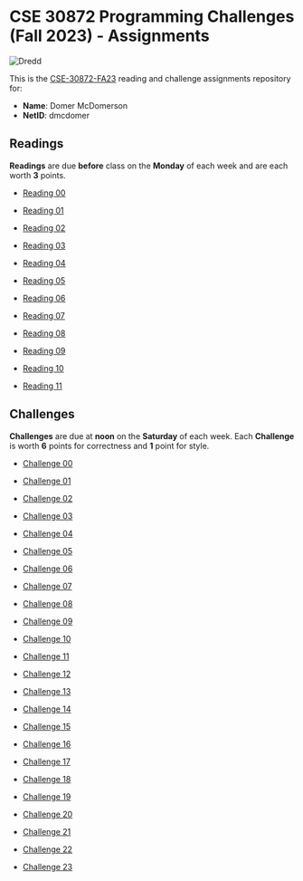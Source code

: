 # CSE 30872 Programming Challenges (Fall 2023) - Assignments

![Dredd](https://github.com/nd-cse-30872-fa23/cse-30872-fa23-assignments/workflows/Dredd/badge.svg)

This is the [CSE-30872-FA23] reading and challenge assignments repository for:

- **Name**:     Domer McDomerson
- **NetID**:    dmcdomer

[CSE-30872-fa23]:   https://williamtheisen.com/programmingChallenges.html

## Readings

**Readings** are due **before** class on the **Monday** of each week and are
each worth **3** points.

- [Reading 00](https://williamtheisen.com/pc/readings/reading00.html)

- [Reading 01](https://williamtheisen.com/pc/readings/reading01.html)

- [Reading 02](https://williamtheisen.com/pc/readings/reading02.html)

- [Reading 03](https://williamtheisen.com/pc/readings/reading03.html)

- [Reading 04](https://williamtheisen.com/pc/readings/reading04.html)

- [Reading 05](https://williamtheisen.com/pc/readings/reading05.html)

- [Reading 06](https://williamtheisen.com/pc/readings/reading06.html)

- [Reading 07](https://williamtheisen.com/pc/readings/reading07.html)

- [Reading 08](https://williamtheisen.com/pc/readings/reading08.html)

- [Reading 09](https://williamtheisen.com/pc/readings/reading09.html)

- [Reading 10](https://williamtheisen.com/pc/readings/reading10.html)

- [Reading 11](https://williamtheisen.com/pc/readings/reading11.html)

## Challenges

**Challenges** are due at **noon** on the **Saturday** of each week.  Each
**Challenge** is worth **6** points for correctness and **1** point for style.

- [Challenge 00](https://williamtheisen.com/pc/challenges/challenge00.html)

- [Challenge 01](https://williamtheisen.com/pc/challenges/challenge01.html)

- [Challenge 02](https://williamtheisen.com/pc/challenges/challenge02.html)

- [Challenge 03](https://williamtheisen.com/pc/challenges/challenge03.html)

- [Challenge 04](https://williamtheisen.com/pc/challenges/challenge04.html)

- [Challenge 05](https://williamtheisen.com/pc/challenges/challenge05.html)

- [Challenge 06](https://williamtheisen.com/pc/challenges/challenge06.html)

- [Challenge 07](https://williamtheisen.com/pc/challenges/challenge07.html)

- [Challenge 08](https://williamtheisen.com/pc/challenges/challenge08.html)

- [Challenge 09](https://williamtheisen.com/pc/challenges/challenge09.html)

- [Challenge 10](https://williamtheisen.com/pc/challenges/challenge10.html)

- [Challenge 11](https://williamtheisen.com/pc/challenges/challenge11.html)

- [Challenge 12](https://williamtheisen.com/pc/challenges/challenge12.html)

- [Challenge 13](https://williamtheisen.com/pc/challenges/challenge13.html)

- [Challenge 14](https://williamtheisen.com/pc/challenges/challenge14.html)

- [Challenge 15](https://williamtheisen.com/pc/challenges/challenge15.html)

- [Challenge 16](https://williamtheisen.com/pc/challenges/challenge16.html)

- [Challenge 17](https://williamtheisen.com/pc/challenges/challenge17.html)

- [Challenge 18](https://williamtheisen.com/pc/challenges/challenge18.html)

- [Challenge 19](https://williamtheisen.com/pc/challenges/challenge19.html)

- [Challenge 20](https://williamtheisen.com/pc/challenges/challenge20.html)

- [Challenge 21](https://williamtheisen.com/pc/challenges/challenge21.html)

- [Challenge 22](https://williamtheisen.com/pc/challenges/challenge22.html)

- [Challenge 23](https://williamtheisen.com/pc/challenges/challenge23.html)
